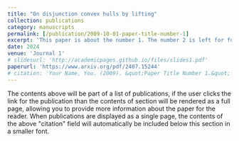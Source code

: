 ```yaml
---
title: "On disjunction convex hulls by lifting"
collection: publications
category: manuscripts
permalink: [/publication/2009-10-01-paper-title-number-1]
excerpt: 'This paper is about the number 1. The number 2 is left for future work.'
date: 2024
venue: 'Journal 1'
# slidesurl: 'http://academicpages.github.io/files/slides1.pdf'
paperurl: 'https://www.arxiv.org/pdf/2407.15244'
# citation: 'Your Name, You. (2009). &quot;Paper Title Number 1.&quot; <i>Journal 1</i>. 1(1).'
---
```


The contents above will be part of a list of publications, if the user clicks the link for the publication than the contents of section will be rendered as a full page, allowing you to provide more information about the paper for the reader. When publications are displayed as a single page, the contents of the above "citation" field will automatically be included below this section in a smaller font.
